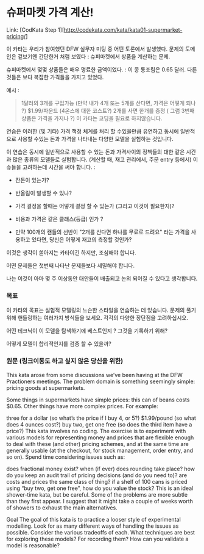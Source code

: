 # 슈퍼마켓 가격 계산!

Link: [CodKata Step 1][http://codekata.com/kata/kata01-supermarket-pricing/]

이 카타는 우리가 참여했던 DFW 실무자 미팅 중 어떤 토론에서 발생했다.
문제의 도메인은 겉보기엔 간단한거 처럼 보였다 : 슈퍼마켓에서 상품을 계산하는 문제.

슈퍼마켓에서 몇몇 상품들은 매우 명료한 금액이었다. : 이 콩 통조림은 0.65 달러. 다른 것들은 보다 복잡한 가격들을 가지고 있었다.

예시 :
> 1달러의 3개를 구입가능 (만약 내가 4개 또는 5개를 산다면, 가격은 어떻게 되나 ?)
> $1.99/파운드 (4온스에 대한 코스트?)
> 2개를 사면 한개를 증정 ( 그럼 3번째 상품은 가격을 가지나 ?)
> 이 카타는 코딩을 필요로 하지않습니다.

연습은 이러한 (및 기타) 가격 책정 체계를 처리 할 수있을만큼 유연하고 동시에 일반적으로 사용할 수있는 돈과 가격을 나타내는 다양한 모델을 실험하는 것입니다.

이 연습은 동시에 일반적으로 사용할 수 있는 돈과 가격사이의 정책들의 대한 같은 시간과 많은 종류의 모델들로 실험합니다.
(계산할 때, 재고 관리에서, 주문 entry 등에서)
이슈들을 고려하는데 시간을 써야 합니다. :

* 잔돈이 있는가?

* 반올림이 발생할 수 있나?

* 가격 결정을 할때는 어떻게 결정 할 수 있는가 (그리고 이것이 필요한지)?

* 비용과 가격은 같은 클래스(등급) 인가 ?

* 만약 100개의 캔들의 선반이 "2개를 산다면 하나를 무료로 드려요" 라는 가격을 사용하고 있다면, 당신은 어떻게 재고의 측정할 것인가?

이것은 생각이 쏟아지는 카타이긴 하지만, 조심해야 합니다.

어떤 문제들은 첫번째 나타난 문제들보다 세밀해야 합니다.

나는 이것이 아마 몇 주 이상동안 대안들이 배출되고 논의 되어질 수 있다고 생각합니다.

### 목표
이 카타의 목표는 실험적 모델링의 느슨한 스타일을 연습하는 데 있습니다.
문제의 풀기 위해 핸들링하는 여러가지 방식들을 보세요.
각각의 다양한 장단점을 고려하십시오.

어떤 테크닉이 이 모델을 탐색하기에 베스트인지 ? 그것을 기록하기 위해?

어떻게 모델이 합리적인지를 검증 할 수 있을까?


### 원문 (링크이동도 하고 싶지 않은 당신을 위한)
This kata arose from some discussions we’ve been having at the DFW Practioners meetings. The problem domain is something seemingly simple: pricing goods at supermarkets.

Some things in supermarkets have simple prices: this can of beans costs $0.65. Other things have more complex prices. For example:

three for a dollar (so what’s the price if I buy 4, or 5?)
$1.99/pound (so what does 4 ounces cost?)
buy two, get one free (so does the third item have a price?)
This kata involves no coding. The exercise is to experiment with various models for representing money and prices that are flexible enough to deal with these (and other) pricing schemes, and at the same time are generally usable (at the checkout, for stock management, order entry, and so on). Spend time considering issues such as:

does fractional money exist?
when (if ever) does rounding take place?
how do you keep an audit trail of pricing decisions (and do you need to)?
are costs and prices the same class of thing?
if a shelf of 100 cans is priced using “buy two, get one free”, how do you value the stock?
This is an ideal shower-time kata, but be careful. Some of the problems are more subtle than they first appear. I suggest that it might take a couple of weeks worth of showers to exhaust the main alternatives.

Goal
The goal of this kata is to practice a looser style of experimental modelling. Look for as many different ways of handling the issues as possible. Consider the various tradeoffs of each. What techniques are best for exploring these models? For recording them? How can you validate a model is reasonable?

